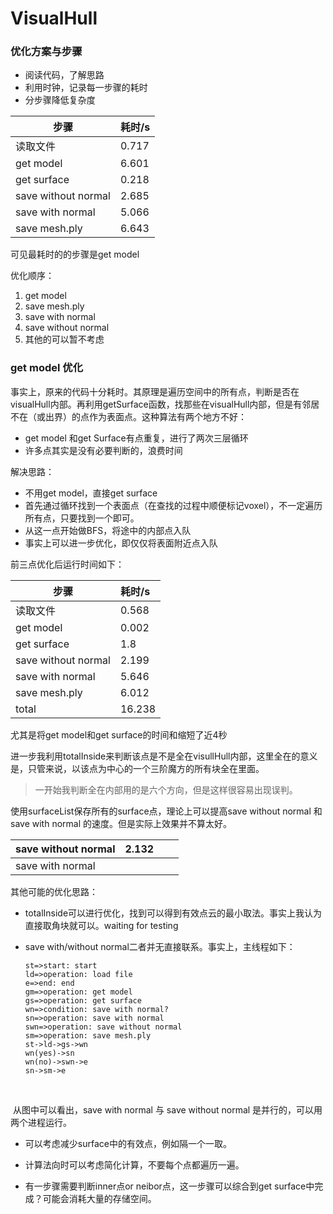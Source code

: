 

# VisualHull

### 优化方案与步骤

- 阅读代码，了解思路
- 利用时钟，记录每一步骤的耗时
- 分步骤降低复杂度



| 步骤                  | 耗时/s  |
| ------------------- | :---- |
| 读取文件                | 0.717 |
| get model           | 6.601 |
| get surface         | 0.218 |
| save without normal | 2.685 |
| save with normal    | 5.066 |
| save mesh.ply       | 6.643 |



可见最耗时的的步骤是get model

优化顺序：

1. get model
2. save mesh.ply
3. save with normal
4. save without normal
5. 其他的可以暂不考虑



### get model 优化

事实上，原来的代码十分耗时。其原理是遍历空间中的所有点，判断是否在visualHull内部。再利用getSurface函数，找那些在visualHull内部，但是有邻居不在（或出界）的点作为表面点。这种算法有两个地方不好：

- get model 和get Surface有点重复，进行了两次三层循环
- 许多点其实是没有必要判断的，浪费时间



解决思路：

- 不用get model，直接get surface
- 首先通过循环找到一个表面点（在查找的过程中顺便标记voxel），不一定遍历所有点，只要找到一个即可。
- 从这一点开始做BFS，将途中的内部点入队
- 事实上可以进一步优化，即仅仅将表面附近点入队



前三点优化后运行时间如下：

| 步骤                  | 耗时/s   |
| ------------------- | :----- |
| 读取文件                | 0.568  |
| get model           | 0.002  |
| get surface         | 1.8    |
| save without normal | 2.199  |
| save with normal    | 5.646  |
| save mesh.ply       | 6.012  |
| total               | 16.238 |

尤其是将get model和get surface的时间和缩短了近4秒

进一步我利用totalInside来判断该点是不是全在visullHull内部，这里全在的意义是，只管来说，以该点为中心的一个三阶魔方的所有块全在里面。

> 一开始我判断全在内部用的是六个方向，但是这样很容易出现误判。



使用surfaceList保存所有的surface点，理论上可以提高save without normal 和save with normal 的速度。但是实际上效果并不算太好。

| save without normal | 2.132 |      |      |
| ------------------- | ----- | ---- | ---- |
| save with normal    |       |      |      |



其他可能的优化思路：

- totalInside可以进行优化，找到可以得到有效点云的最小取法。事实上我认为直接取角块就可以。waiting for testing

- save with/without normal二者并无直接联系。事实上，主线程如下：

  ```flow
  st=>start: start
  ld=>operation: load file
  e=>end: end
  gm=>operation: get model
  gs=>operation: get surface
  wn=>condition: save with normal?
  sn=>operation: save with normal
  swn=>operation: save without normal
  sm=>operation: save mesh.ply
  st->ld->gs->wn
  wn(yes)->sn
  wn(no)->swn->e
  sn->sm->e

  ```




​	





​	从图中可以看出，save with normal 与 save without normal 是并行的，可以用两个进程运行。

-  可以考虑减少surface中的有效点，例如隔一个一取。

-  计算法向时可以考虑简化计算，不要每个点都遍历一遍。

-  有一步骤需要判断inner点or neibor点，这一步骤可以综合到get surface中完成？可能会消耗大量的存储空间。

